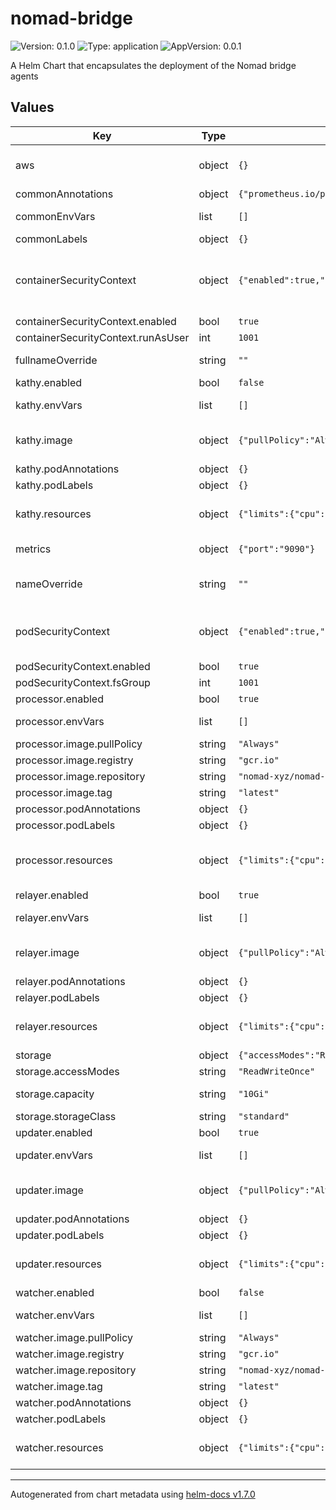 # nomad-bridge

![Version: 0.1.0](https://img.shields.io/badge/Version-0.1.0-informational?style=flat-square) ![Type: application](https://img.shields.io/badge/Type-application-informational?style=flat-square) ![AppVersion: 0.0.1](https://img.shields.io/badge/AppVersion-0.0.1-informational?style=flat-square)

A Helm Chart that encapsulates the deployment of the Nomad bridge agents

## Values

| Key | Type | Default | Description |
|-----|------|---------|-------------|
| aws | object | `{}` | Base64 encoded AWS Credentials used by Nomad agent to sign transactions and store proofs to S3 |
| commonAnnotations | object | `{"prometheus.io/port":"9090","prometheus.io/scrape":"true"}` | Add extra annotations to all pods |
| commonEnvVars | list | `[]` | Common environment variables to add all pods |
| commonLabels | object | `{}` | Add extra labels to all pods |
| containerSecurityContext | object | `{"enabled":true,"runAsUser":1001}` | Configure Container Security Context (only main container) ref: https://kubernetes.io/docs/tasks/configure-pod-container/security-context/#set-the-security-context-for-a-container |
| containerSecurityContext.enabled | bool | `true` | Enable container security context |
| containerSecurityContext.runAsUser | int | `1001` | User ID for the container   |
| fullnameOverride | string | `""` | String to fully override agent.fullname template with a string |
| kathy.enabled | bool | `false` | Enable Nomad agent kathy |
| kathy.envVars | list | `[]` | Environment variables to add Nomad agent kathy pod |
| kathy.image | object | `{"pullPolicy":"Always","registry":"gcr.io","repository":"nomad-xyz/nomad-agent","tag":"latest"}` | Nomad agent kathy docker image configuration (immutable image tags are recommended) |
| kathy.podAnnotations | object | `{}` | Add extra annotations to the pod |
| kathy.podLabels | object | `{}` | Add extra labels to the pods |
| kathy.resources | object | `{"limits":{"cpu":"50m","memory":"50Mi"},"requests":{"cpu":"10m","memory":"20Mi"}}` | Kathy container's resource requests and limits ref: https://kubernetes.io/docs/user-guide/compute-resources/ |
| metrics | object | `{"port":"9090"}` | Container port exposing Nomad agent metrics |
| nameOverride | string | `""` | String to partially override agent.fullname template with a string (will prepend the release name) |
| podSecurityContext | object | `{"enabled":true,"fsGroup":1001}` | Configure Pods Security Context ref: https://kubernetes.io/docs/tasks/configure-pod-container/security-context/#set-the-security-context-for-a-pod |
| podSecurityContext.enabled | bool | `true` | Enable pod security context |
| podSecurityContext.fsGroup | int | `1001` | fsGroup ID for the pod |
| processor.enabled | bool | `true` | Enable Nomad agent processor |
| processor.envVars | list | `[]` | Environment variables to add Nomad agent processor pod |
| processor.image.pullPolicy | string | `"Always"` |  |
| processor.image.registry | string | `"gcr.io"` |  |
| processor.image.repository | string | `"nomad-xyz/nomad-agent"` |  |
| processor.image.tag | string | `"latest"` |  |
| processor.podAnnotations | object | `{}` | Add extra annotations to the pod |
| processor.podLabels | object | `{}` | Add extra labels to the pods |
| processor.resources | object | `{"limits":{"cpu":"50m","memory":"50Mi"},"requests":{"cpu":"10m","memory":"20Mi"}}` | Processor container's resource requests and limits ref: https://kubernetes.io/docs/user-guide/compute-resources/ |
| relayer.enabled | bool | `true` | Enable Nomad agent relayer |
| relayer.envVars | list | `[]` | Environment variables to add Nomad agent relayer pod |
| relayer.image | object | `{"pullPolicy":"Always","registry":"gcr.io","repository":"nomad-xyz/nomad-agent","tag":"latest"}` | Nomad agent relayer docker image configuration (immutable image tags are recommended) |
| relayer.podAnnotations | object | `{}` | Add extra annotations to the pod |
| relayer.podLabels | object | `{}` | Add extra labels to the pods |
| relayer.resources | object | `{"limits":{"cpu":"50m","memory":"50Mi"},"requests":{"cpu":"10m","memory":"20Mi"}}` | Relayer container's resource requests and limits ref: https://kubernetes.io/docs/user-guide/compute-resources/ |
| storage | object | `{"accessModes":"ReadWriteOnce","capacity":"10Gi","mountPath":"/usr/share/nomad","storageClass":"standard"}` | Persistent Storage pod configuration |
| storage.accessModes | string | `"ReadWriteOnce"` | AccessModes for Persistent Volume(s) |
| storage.capacity | string | `"10Gi"` | Mount path for Nomad DB Persistent Volume(s)  |
| storage.storageClass | string | `"standard"` | StorageClass for Persistent Volume(s) |
| updater.enabled | bool | `true` | Enable Nomad agent updater |
| updater.envVars | list | `[]` | Environment variables to add Nomad agent updater pod |
| updater.image | object | `{"pullPolicy":"Always","registry":"gcr.io","repository":"nomad-xyz/nomad-agent","tag":"latest"}` | Nomad agent updater docker image configuration (immutable image tags are recommended) |
| updater.podAnnotations | object | `{}` | Add extra annotations to the pod |
| updater.podLabels | object | `{}` | Add extra labels to the pods |
| updater.resources | object | `{"limits":{"cpu":"50m","memory":"50Mi"},"requests":{"cpu":"10m","memory":"20Mi"}}` | Updater container's resource requests and limits ref: https://kubernetes.io/docs/user-guide/compute-resources/ |
| watcher.enabled | bool | `false` | Enable Nomad agent watcher |
| watcher.envVars | list | `[]` | Environment variables to add Nomad agent watcher pod |
| watcher.image.pullPolicy | string | `"Always"` |  |
| watcher.image.registry | string | `"gcr.io"` |  |
| watcher.image.repository | string | `"nomad-xyz/nomad-agent"` |  |
| watcher.image.tag | string | `"latest"` |  |
| watcher.podAnnotations | object | `{}` | Add extra annotations to the pod |
| watcher.podLabels | object | `{}` | Add extra labels to the pods |
| watcher.resources | object | `{"limits":{"cpu":"50m","memory":"50Mi"},"requests":{"cpu":"10m","memory":"20Mi"}}` | Watcher container's resource requests and limits ref: https://kubernetes.io/docs/user-guide/compute-resources/ |

----------------------------------------------
Autogenerated from chart metadata using [helm-docs v1.7.0](https://github.com/norwoodj/helm-docs/releases/v1.7.0)
